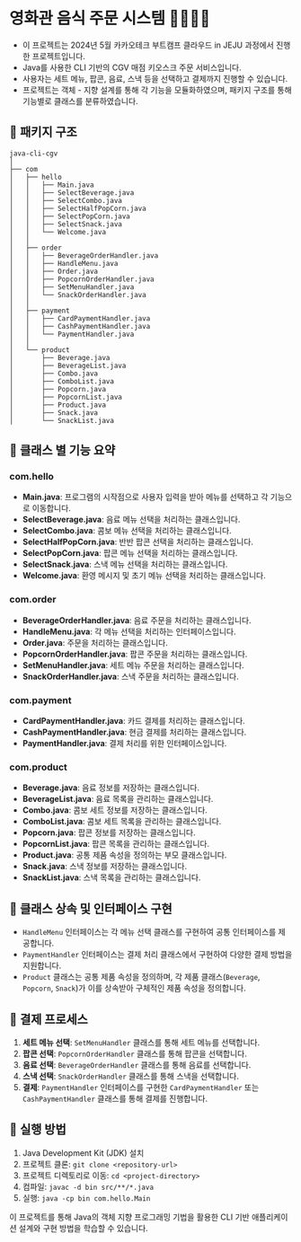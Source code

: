 # 영화관 음식 주문 시스템 💁‍♂️🍿🥤
- 이 프로젝트는 2024년 5월 카카오테크 부트캠프 클라우드 in JEJU 과정에서 진행한 프로젝트입니다.   
- Java를 사용한 CLI 기반의 CGV 매점 키오스크 주문 서비스입니다.    
- 사용자는 세트 메뉴, 팝콘, 음료, 스낵 등을 선택하고 결제까지 진행할 수 있습니다.  
- 프로젝트는 객체 - 지향 설계를 통해 각 기능을 모듈화하였으며, 패키지 구조를 통해 기능별로 클래스를 분류하였습니다.

## 🔆 패키지 구조 
```
java-cli-cgv
│
├── com
│   ├── hello
│   │   ├── Main.java
│   │   ├── SelectBeverage.java
│   │   ├── SelectCombo.java
│   │   ├── SelectHalfPopCorn.java
│   │   ├── SelectPopCorn.java
│   │   ├── SelectSnack.java
│   │   └── Welcome.java
│   │
│   ├── order
│   │   ├── BeverageOrderHandler.java
│   │   ├── HandleMenu.java
│   │   ├── Order.java
│   │   ├── PopcornOrderHandler.java
│   │   ├── SetMenuHandler.java
│   │   └── SnackOrderHandler.java
│   │
│   ├── payment
│   │   ├── CardPaymentHandler.java
│   │   ├── CashPaymentHandler.java
│   │   └── PaymentHandler.java
│   │
│   └── product
│       ├── Beverage.java
│       ├── BeverageList.java
│       ├── Combo.java
│       ├── ComboList.java
│       ├── Popcorn.java
│       ├── PopcornList.java
│       ├── Product.java
│       ├── Snack.java
│       └── SnackList.java
```
## 🔆 클래스 별 기능 요약
### com.hello
- **Main.java**: 프로그램의 시작점으로 사용자 입력을 받아 메뉴를 선택하고 각 기능으로 이동합니다.
- **SelectBeverage.java**: 음료 메뉴 선택을 처리하는 클래스입니다.
- **SelectCombo.java**: 콤보 메뉴 선택을 처리하는 클래스입니다.
- **SelectHalfPopCorn.java**: 반반 팝콘 선택을 처리하는 클래스입니다.
- **SelectPopCorn.java**: 팝콘 메뉴 선택을 처리하는 클래스입니다.
- **SelectSnack.java**: 스낵 메뉴 선택을 처리하는 클래스입니다.
- **Welcome.java**: 환영 메시지 및 초기 메뉴 선택을 처리하는 클래스입니다.

### com.order
- **BeverageOrderHandler.java**: 음료 주문을 처리하는 클래스입니다.
- **HandleMenu.java**: 각 메뉴 선택을 처리하는 인터페이스입니다.
- **Order.java**: 주문을 처리하는 클래스입니다.
- **PopcornOrderHandler.java**: 팝콘 주문을 처리하는 클래스입니다.
- **SetMenuHandler.java**: 세트 메뉴 주문을 처리하는 클래스입니다.
- **SnackOrderHandler.java**: 스낵 주문을 처리하는 클래스입니다.

### com.payment
- **CardPaymentHandler.java**: 카드 결제를 처리하는 클래스입니다.
- **CashPaymentHandler.java**: 현금 결제를 처리하는 클래스입니다.
- **PaymentHandler.java**: 결제 처리를 위한 인터페이스입니다.

### com.product
- **Beverage.java**: 음료 정보를 저장하는 클래스입니다.
- **BeverageList.java**: 음료 목록을 관리하는 클래스입니다.
- **Combo.java**: 콤보 세트 정보를 저장하는 클래스입니다.
- **ComboList.java**: 콤보 세트 목록을 관리하는 클래스입니다.
- **Popcorn.java**: 팝콘 정보를 저장하는 클래스입니다.
- **PopcornList.java**: 팝콘 목록을 관리하는 클래스입니다.
- **Product.java**: 공통 제품 속성을 정의하는 부모 클래스입니다.
- **Snack.java**: 스낵 정보를 저장하는 클래스입니다.
- **SnackList.java**: 스낵 목록을 관리하는 클래스입니다.

## 🔆 클래스 상속 및 인터페이스 구현
- `HandleMenu` 인터페이스는 각 메뉴 선택 클래스를 구현하여 공통 인터페이스를 제공합니다.
- `PaymentHandler` 인터페이스는 결제 처리 클래스에서 구현하여 다양한 결제 방법을 지원합니다.
- `Product` 클래스는 공통 제품 속성을 정의하며, 각 제품 클래스(`Beverage`, `Popcorn`, `Snack`)가 이를 상속받아 구체적인 제품 속성을 정의합니다.

## 🔆 결제 프로세스
1. **세트 메뉴 선택**: `SetMenuHandler` 클래스를 통해 세트 메뉴를 선택합니다.
2. **팝콘 선택**: `PopcornOrderHandler` 클래스를 통해 팝콘을 선택합니다.
3. **음료 선택**: `BeverageOrderHandler` 클래스를 통해 음료를 선택합니다.
4. **스낵 선택**: `SnackOrderHandler` 클래스를 통해 스낵을 선택합니다.
5. **결제**: `PaymentHandler` 인터페이스를 구현한 `CardPaymentHandler` 또는 `CashPaymentHandler` 클래스를 통해 결제를 진행합니다.

## 🔆 실행 방법
1. Java Development Kit (JDK) 설치
2. 프로젝트 클론: `git clone <repository-url>`
3. 프로젝트 디렉토리로 이동: `cd <project-directory>`
4. 컴파일: `javac -d bin src/**/*.java`
5. 실행: `java -cp bin com.hello.Main`

이 프로젝트를 통해 Java의 객체 지향 프로그래밍 기법을 활용한 CLI 기반 애플리케이션 설계와 구현 방법을 학습할 수 있습니다.
